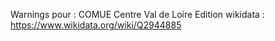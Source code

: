 Warnings pour : COMUE Centre Val de Loire
Edition wikidata : https://www.wikidata.org/wiki/Q2944885 

